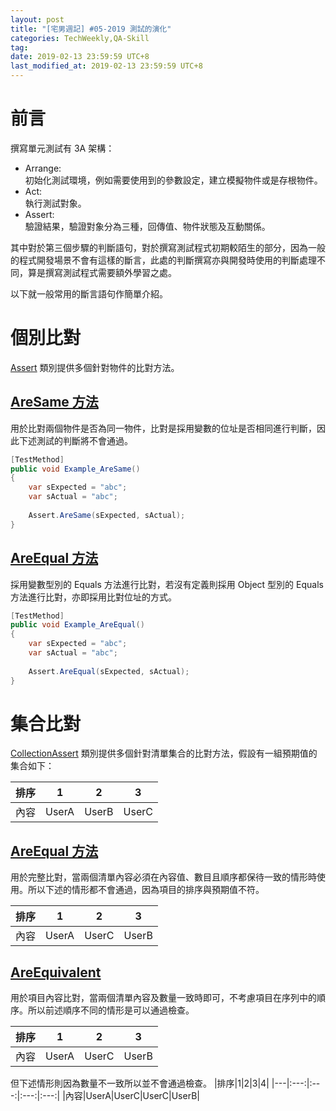 ```yaml
---
layout: post
title: "[宅男週記] #05-2019 測試的演化"
categories: TechWeekly,QA-Skill
tag: 
date: 2019-02-13 23:59:59 UTC+8 
last_modified_at: 2019-02-13 23:59:59 UTC+8 
---
```


# 前言

撰寫單元測試有 3A 架構：
* Arrange:  
    初始化測試環境，例如需要使用到的參數設定，建立模擬物件或是存根物件。
* Act:  
    執行測試對象。
* Assert:  
    驗證結果，驗證對象分為三種，回傳值、物件狀態及互動關係。

其中對於第三個步驟的判斷語句，對於撰寫測試程式初期較陌生的部分，因為一般的程式開發場景不會有這樣的斷言，此處的判斷撰寫亦與開發時使用的判斷處理不同，算是撰寫測試程式需要額外學習之處。

以下就一般常用的斷言語句作簡單介紹。

# 個別比對
[Assert][Assert] 類別提供多個針對物件的比對方法。
## [AreSame 方法][Assert.AreSame]
用於比對兩個物件是否為同一物件，比對是採用變數的位址是否相同進行判斷，因此下述測試的判斷將不會通過。

```csharp
[TestMethod]
public void Example_AreSame()
{
    var sExpected = "abc";
    var sActual = "abc";
    
    Assert.AreSame(sExpected, sActual);
}
```

## [AreEqual 方法][Assert.AreEqual]
採用變數型別的 Equals 方法進行比對，若沒有定義則採用 Object 型別的 Equals 方法進行比對，亦即採用比對位址的方式。
```csharp
[TestMethod]
public void Example_AreEqual()
{
    var sExpected = "abc";
    var sActual = "abc";
    
    Assert.AreEqual(sExpected, sActual);
}
```

# 集合比對
[CollectionAssert][CollectionAssert] 類別提供多個針對清單集合的比對方法，假設有一組預期值的集合如下：

|排序|1|2|3|
|---|:---:|:---:|:---:|
|內容|UserA|UserB|UserC|

## [AreEqual 方法][CollectionAssert.AreEqual]
用於完整比對，當兩個清單內容必須在內容值、數目且順序都保待一致的情形時使用。所以下述的情形都不會通過，因為項目的排序與預期值不符。

|排序|1|2|3|
|---|:---:|:---:|:---:|
|內容|UserA|UserC|UserB|

## [AreEquivalent][CollectionAssert.AreEqivalent]

用於項目內容比對，當兩個清單內容及數量一致時即可，不考慮項目在序列中的順序。所以前述順序不同的情形是可以通過檢查。

|排序|1|2|3|
|---|:---:|:---:|:---:|
|內容|UserA|UserC|UserB|

但下述情形則因為數量不一致所以並不會通過檢查。
|排序|1|2|3|4|
|---|:---:|:---:|:---:|:---:|
|內容|UserA|UserC|UserC|UserB|

[CollectionAssert]:https://docs.microsoft.com/en-us/dotnet/api/microsoft.visualstudio.testtools.unittesting.collectionassert?redirectedfrom=MSDN&view=mstest-net-1.2.0 "CollectionAssert"
[CollectionAssert.AreEqual]:https://docs.microsoft.com/en-us/dotnet/api/microsoft.visualstudio.testtools.unittesting.collectionassert.areequal?view=mstest-net-1.2.0 "CollectionAssert.AreEqual"

[CollectionAssert.AreEqivalent]:https://docs.microsoft.com/en-us/dotnet/api/microsoft.visualstudio.testtools.unittesting.collectionassert.areequivalent?view=mstest-net-1.2.0 "CollectionAssert.AreEqivalent"

[Assert]:https://docs.microsoft.com/en-us/dotnet/api/microsoft.visualstudio.testtools.unittesting.assert?view=mstest-net-1.2.0 "Assert"
[Assert.AreEqual]:https://docs.microsoft.com/en-us/dotnet/api/microsoft.visualstudio.testtools.unittesting.assert.areequal?view=mstest-net-1.2.0 "Assert.AreEqual"
[Assert.AreSame]:https://docs.microsoft.com/en-us/dotnet/api/microsoft.visualstudio.testtools.unittesting.assert.aresame?view=mstest-net-1.2.0 "Assert.AreSame"
